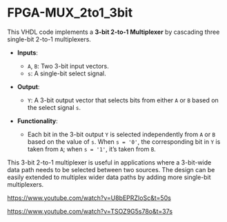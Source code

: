 # FPGA-MUX_2to1_3bit

This VHDL code implements a **3-bit 2-to-1 Multiplexer** by cascading three single-bit 2-to-1 multiplexers.

- **Inputs**:
  - `A`, `B`: Two 3-bit input vectors.
  - `s`: A single-bit select signal.
- **Output**:
  - `Y`: A 3-bit output vector that selects bits from either `A` or `B` based on the select signal `s`.

- **Functionality**:
  - Each bit in the 3-bit output `Y` is selected independently from `A` or `B` based on the value of `s`. When `s = '0'`, the corresponding bit in `Y` is taken from `A`; when `s = '1'`, it’s taken from `B`.
  
This 3-bit 2-to-1 multiplexer is useful in applications where a 3-bit-wide data path needs to be selected between two sources. The design can be easily extended to multiplex wider data paths by adding more single-bit multiplexers.

https://www.youtube.com/watch?v=U8bEPRZIoSc&t=50s

https://www.youtube.com/watch?v=TSOZ9G5s78o&t=37s
